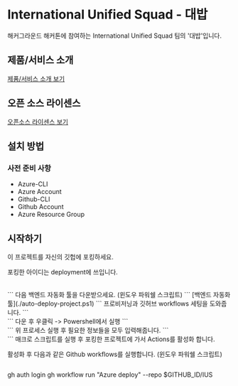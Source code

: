 # International Unified Squad - 대밥

해커그라운드 해커톤에 참여하는 International Unified Squad 팀의 '대밥'입니다.

## 제품/서비스 소개

<!-- 아래 링크는 지우지 마세요 -->
[제품/서비스 소개 보기](TOPIC.md)
<!-- 위 링크는 지우지 마세요 -->

## 오픈 소스 라이센스

<!-- 아래 링크는 지우지 마세요 -->
[오픈소스 라이센스 보기](./LICENSE)
<!-- 위 링크는 지우지 마세요 -->

## 설치 방법

### 사전 준비 사항

* Azure-CLI
* Azure Account
* Github-CLI
* Github Account
* Azure Resource Group

## 시작하기
이 프로젝트를 자신의 깃헙에 포킹하세요.

포킹한 아이디는 deployment에 쓰입니다.

<br>
```
다음 백엔드 자동화 툴을 다운받으세요.  (윈도우 파워쉘 스크립트)
```
[백엔드 자동화 툴](./auto-deploy-project.ps1)
```
프로비저닝과 깃허브 workflows 세팅을 도와줍니다.
```
<br>
```
다운 후 우클릭 -> Powershell에서 실행
```
<br>
```
위 프로세스 실행 후 필요한 정보들을 모두 입력해줍니다.
```
<br>
```
매크로 스크립트를 실행 후 포킹한 프로젝트에 가서 Actions를 활성화 합니다.

활성화 후 다음과 같은 Github workflows를 실행합니다. (윈도우 파워쉘 스크립트)
```
```
gh auth login
gh workflow run "Azure deploy" --repo $GITHUB_ID/IUS
```